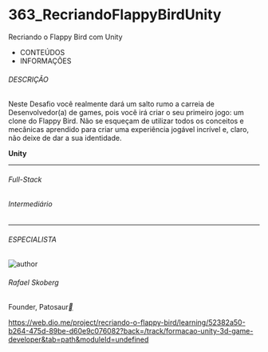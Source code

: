 # 363_RecriandoFlappyBirdUnity
Recriando o Flappy Bird com Unity



- CONTEÚDOS
- INFORMAÇÕES

###### DESCRIÇÃO

Neste Desafio você realmente dará um salto rumo a carreia de Desenvolvedor(a) de games, pois você irá criar o seu primeiro jogo: um clone do Flappy Bird. Não se esqueçam de utilizar todos os conceitos e mecânicas aprendido para criar uma experiência jogável incrível e, claro, não deixe de dar a sua identidade.

**Unity**

------

###### Full-Stack

###### Intermediário

------

###### ESPECIALISTA

![author](https://hermes.dio.me/users/author/photos/acccac5a-58ce-483b-a0df-d9a3b06b28e7.jpeg)

###### Rafael Skoberg

Founder, Patosaur[**](https://www.linkedin.com/in/rafaskoberg/)

https://web.dio.me/project/recriando-o-flappy-bird/learning/52382a50-b264-475d-89be-d60e9c076082?back=/track/formacao-unity-3d-game-developer&tab=path&moduleId=undefined
